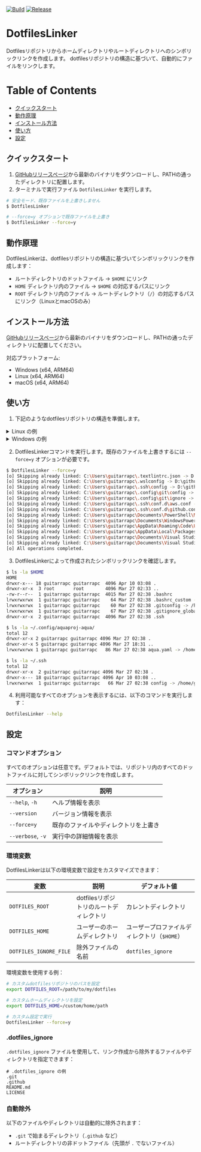 [![Build](https://github.com/guitarrapc/DotfilesLinker/actions/workflows/build.yaml/badge.svg?event=push)](https://github.com/guitarrapc/DotfilesLinker/actions/workflows/build.yaml)
[![Release](https://github.com/guitarrapc/DotfilesLinker/actions/workflows/release.yaml/badge.svg?event=push)](https://github.com/guitarrapc/DotfilesLinker/actions/workflows/release.yaml)

# DotfilesLinker

Dotfilesリポジトリからホームディレクトリやルートディレクトリへのシンボリックリンクを作成します。
dotfilesリポジトリの構造に基づいて、自動的にファイルをリンクします。

<!-- START doctoc generated TOC please keep comment here to allow auto update -->
<!-- DON'T EDIT THIS SECTION, INSTEAD RE-RUN doctoc TO UPDATE -->
# Table of Contents

- [クイックスタート](#%E3%82%AF%E3%82%A4%E3%83%83%E3%82%AF%E3%82%B9%E3%82%BF%E3%83%BC%E3%83%88)
- [動作原理](#%E5%8B%95%E4%BD%9C%E5%8E%9F%E7%90%86)
- [インストール方法](#%E3%82%A4%E3%83%B3%E3%82%B9%E3%83%88%E3%83%BC%E3%83%AB%E6%96%B9%E6%B3%95)
- [使い方](#%E4%BD%BF%E3%81%84%E6%96%B9)
- [設定](#%E8%A8%AD%E5%AE%9A)

<!-- END doctoc generated TOC please keep comment here to allow auto update -->

## クイックスタート

1. [GitHubリリースページ](https://github.com/guitarrapc/DotfilesLinker/releases/latest)から最新のバイナリをダウンロードし、PATHの通ったディレクトリに配置します。
2. ターミナルで実行ファイル `DotfilesLinker` を実行します。

```sh
# 安全モード、既存ファイルを上書きしません
$ DotfilesLinker

# --force=y オプションで既存ファイルを上書き
$ DotfilesLinker --force=y
```

## 動作原理

DotfilesLinkerは、dotfilesリポジトリの構造に基づいてシンボリックリンクを作成します：

- ルートディレクトリのドットファイル → `$HOME` にリンク
- `HOME` ディレクトリ内のファイル → `$HOME` の対応するパスにリンク
- `ROOT` ディレクトリ内のファイル → ルートディレクトリ（`/`）の対応するパスにリンク（LinuxとmacOSのみ）

## インストール方法

[GitHubリリースページ](https://github.com/guitarrapc/DotfilesLinker/releases)から最新のバイナリをダウンロードし、PATHの通ったディレクトリに配置してください。

対応プラットフォーム:
- Windows (x64, ARM64)
- Linux (x64, ARM64)
- macOS (x64, ARM64)

## 使い方

1. 下記のようなdotfilesリポジトリの構造を準備します。

<details><summary>Linux の例</summary>

```sh
dotefiles
├─.bashrc_custom             # $HOME/.bashrc_customへリンク
├─.gitignore_global          # $HOME/.gitignore_globalへリンク
├─.gitconfig                 # $HOME/.gitconfigへリンク
├─aqua.yaml                  # ドットファイルでないため自動的に除外
├─dotfiles_ignore            # dotfilesリンク用除外リスト
├─.github
│  └─workflows               # 自動的に除外
├─HOME
│  ├─.config
│  │  └─aquaproj-aqua
│  │     └─aqua.yaml         # $HOME/.config/aquaproj-aqua/aqua.yamlへリンク
│  └─.ssh
│     └─config               # $HOME/.ssh/configへリンク
└─ROOT
    └─etc
        └─profile.d
           └─profile_foo.sh  # /etc/profile.d/profile_foo.shへリンク
```

</details>

<details><summary>Windows の例</summary>

```sh
dotefiles
├─dotfiles_ignore            # dotfilesリンク用除外リスト
├─.gitignore_global          # $HOME/.gitignore_globalへリンク
├─.gitconfig                 # $HOME/.gitconfigへリンク
├─.textlintrc.json           # $HOME/.textlintrc.jsonへリンク
├─.wslconfig                 # $HOME/.wslconfigへリンク
├─aqua.yaml                  # ドットファイルでないため自動的に除外
├─.github
│  └─workflows               # 自動的に除外
└─HOME
    ├─.config
    │  └─git
    │     └─config           # $HOME/.config/git/configへリンク
    │     └─ignore           # $HOME/.config/git/ignoreへリンク
    ├─.ssh
    │  ├─config              # $HOME/.ssh/configへリンク
    │  └─conf.d
    │     └─github           # $HOME/.ssh/conf.d/githubへリンク
    └─AppData
       ├─Local
       │  └─Packages
       │      └─Microsoft.WindowsTerminal_8wekyb3d8bbwe
       │          └─LocalState
       │              └─settings.json   # $HOME/AppData/Local/Packages/Microsoft.WindowsTerminal_8wekyb3d8bbwe/LocalState/settings.jsonへリンク
       └─Roaming
           └─Code
               └─User
                  └─settings.json   # $HOME/AppData/Roaming/Code/User/settings.jsonへリンク
```

</details>

2. DotfilesLinkerコマンドを実行します。既存のファイルを上書きするには `--force=y` オプションが必要です。

```sh
$ DotfilesLinker --force=y
[o] Skipping already linked: C:\Users\guitarrapc\.textlintrc.json -> D:\github\guitarrapc\dotfiles-win\.textlintrc.json
[o] Skipping already linked: C:\Users\guitarrapc\.wslconfig -> D:\github\guitarrapc\dotfiles-win\.wslconfig
[o] Skipping already linked: C:\Users\guitarrapc\.ssh\config -> D:\github\guitarrapc\dotfiles-win\HOME\.ssh\config
[o] Skipping already linked: C:\Users\guitarrapc\.config\git\config -> D:\github\guitarrapc\dotfiles-win\HOME\.config\git\config
[o] Skipping already linked: C:\Users\guitarrapc\.config\git\ignore -> D:\github\guitarrapc\dotfiles-win\HOME\.config\git\ignore
[o] Skipping already linked: C:\Users\guitarrapc\.ssh\conf.d\aws.conf -> D:\github\guitarrapc\dotfiles-win\HOME\.ssh\conf.d\aws.conf
[o] Skipping already linked: C:\Users\guitarrapc\.ssh\conf.d\github.conf -> D:\github\guitarrapc\dotfiles-win\HOME\.ssh\conf.d\github.conf
[o] Skipping already linked: C:\Users\guitarrapc\Documents\PowerShell\Microsoft.PowerShell_profile.ps1 -> D:\github\guitarrapc\dotfiles-win\HOME\Documents\PowerShell\Microsoft.PowerShell_profile.ps1
[o] Skipping already linked: C:\Users\guitarrapc\Documents\WindowsPowerShell\Microsoft.PowerShell_profile.ps1 -> D:\github\guitarrapc\dotfiles-win\HOME\Documents\WindowsPowerShell\Microsoft.PowerShell_profile.ps1
[o] Skipping already linked: C:\Users\guitarrapc\AppData\Roaming\Code\User\settings.json -> D:\github\guitarrapc\dotfiles-win\HOME\AppData\Roaming\Code\User\settings.json
[o] Skipping already linked: C:\Users\guitarrapc\AppData\Local\Packages\Microsoft.WindowsTerminal_8wekyb3d8bbwe\LocalState\settings.json -> D:\github\guitarrapc\dotfiles-win\HOME\AppData\Local\Packages\Microsoft.WindowsTerminal_8wekyb3d8bbwe\LocalState\settings.json
[o] Skipping already linked: C:\Users\guitarrapc\Documents\Visual Studio 2022\Templates\ItemTemplates\CSharp\Code\1033\Class\Class.cs -> D:\github\guitarrapc\dotfiles-win\HOME\Documents\Visual Studio 2022\Templates\ItemTemplates\CSharp\Code\1033\Class\Class.cs
[o] Skipping already linked: C:\Users\guitarrapc\Documents\Visual Studio 2022\Templates\ItemTemplates\CSharp\Code\1033\Class\Class.vstemplate -> D:\github\guitarrapc\dotfiles-win\HOME\Documents\Visual Studio 2022\Templates\ItemTemplates\CSharp\Code\1033\Class\Class.vstemplate
[o] All operations completed.
```

3. DotfilesLinkerによって作成されたシンボリックリンクを確認します。

```sh
$ ls -la $HOME
HOME
drwxr-x--- 18 guitarrapc guitarrapc  4096 Apr 10 03:08 .
drwxr-xr-x  3 root       root        4096 Mar 27 02:33 ..
-rw-r--r--  1 guitarrapc guitarrapc  4015 Mar 27 02:38 .bashrc
lrwxrwxrwx  1 guitarrapc guitarrapc    64 Mar 27 02:38 .bashrc_custom -> /home/guitarrapc/github/guitarrapc/dotfiles/.bashrc_custom
lrwxrwxrwx  1 guitarrapc guitarrapc    60 Mar 27 02:38 .gitconfig -> /home/guitarrapc/github/guitarrapc/dotfiles/.gitconfig
lrwxrwxrwx  1 guitarrapc guitarrapc    67 Mar 27 02:38 .gitignore_global -> /home/guitarrapc/github/guitarrapc/dotfiles/.gitignore_global
drwxr-xr-x  2 guitarrapc guitarrapc  4096 Mar 27 02:38 .ssh

$ ls -la ~/.config/aquaproj-aqua/
total 12
drwxr-xr-x 2 guitarrapc guitarrapc 4096 Mar 27 02:38 .
drwxr-xr-x 5 guitarrapc guitarrapc 4096 Mar 27 18:31 ..
lrwxrwxrwx 1 guitarrapc guitarrapc   86 Mar 27 02:38 aqua.yaml -> /home/guitarrapc/github/guitarrapc/dotfiles/HOME/.config/aquaproj-aqua/aqua.yaml

$ ls -la ~/.ssh
total 12
drwxr-xr-x  2 guitarrapc guitarrapc 4096 Mar 27 02:38 .
drwxr-x--- 18 guitarrapc guitarrapc 4096 Apr 10 03:08 ..
lrwxrwxrwx  1 guitarrapc guitarrapc   66 Mar 27 02:38 config -> /home/guitarrapc/github/guitarrapc/dotfiles/HOME/.ssh/config
```

4. 利用可能なすべてのオプションを表示するには、以下のコマンドを実行します：

```bash
DotfilesLinker --help
```

## 設定

### コマンドオプション

すべてのオプションは任意です。デフォルトでは、リポジトリ内のすべてのドットファイルに対してシンボリックリンクを作成します。

| オプション | 説明 |
| --- | --- |
| `--help`, `-h` | ヘルプ情報を表示 |
| `--version` | バージョン情報を表示 |
| `--force=y` | 既存のファイルやディレクトリを上書き |
| `--verbose`, `-v` | 実行中の詳細情報を表示 |

### 環境変数

DotfilesLinkerは以下の環境変数で設定をカスタマイズできます：

| 変数 | 説明 | デフォルト値 |
| --- | --- | --- |
| `DOTFILES_ROOT` | dotfilesリポジトリのルートディレクトリ | カレントディレクトリ |
| `DOTFILES_HOME` | ユーザーのホームディレクトリ | ユーザープロファイルディレクトリ（`$HOME`） |
| `DOTFILES_IGNORE_FILE` | 除外ファイルの名前 | `dotfiles_ignore` |

環境変数を使用する例：

```sh
# カスタムdotfilesリポジトリのパスを設定
export DOTFILES_ROOT=/path/to/my/dotfiles

# カスタムホームディレクトリを設定
export DOTFILES_HOME=/custom/home/path

# カスタム設定で実行
DotfilesLinker --force=y
```

### .dotfiles_ignore

`.dotfiles_ignore` ファイルを使用して、リンク作成から除外するファイルやディレクトリを指定できます：

```
# .dotfiles_ignore の例
.git
.github
README.md
LICENSE
```

### 自動除外

以下のファイルやディレクトリは自動的に除外されます：
- `.git` で始まるディレクトリ（`.github` など）
- ルートディレクトリの非ドットファイル（先頭が `.` でないファイル）
